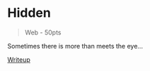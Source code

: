 # Hidden
> Web - 50pts

Sometimes there is more than meets the eye...


[Writeup](writeup/README.md)
